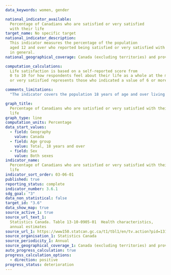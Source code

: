 ```yaml
---
data_keywords: women, gender

national_indicator_available:
  Percentage of Canadians who are satisfied or very satisfied
  with their life
target_name: No specific target
national_indicator_description:
  This indicator measures the percentage of the population
  aged 12 and over who reported being satisfied or very satisfied with their life
  in general.
national_geographical_coverage: Canada (excluding territories) and provinces

computation_calculations:
  Life satisfaction is based on a self-reported score from
  0 to 10 for how respondents feel about their life as a whole at the moment. Satisfied
  or very satisfied represents those who indicated a value of 6 or more out of 10.

comments_limitations:
  "The indicator covers the population 18 years of age and over living in the ten provinces and the three territories. Excluded from the survey's coverage are: persons living on reserves and other Aboriginal settlements in the provinces; full-time members of the Canadian Forces; the institutionalized population, and persons living in the Quebec health regions of Région du Nunavik and Région des Terres-Cries-de-la-Baie-James. Altogether, these exclusions represent less than 3% of the Canadian population aged 18 and over."

graph_title:
  Percentage of Canadians who are satisfied or very satisfied with their
  life
graph_type: line
computation_units: Percentage
data_start_values:
  - field: Geography
    value: Canada
  - field: Age group
    value: Total, 18 years and over
  - field: Sex
    value: Both sexes
indicator_name:
  Percentage of Canadians who are satisfied or very satisfied with their
  life
indicator_sort_order: 03-06-01
published: true
reporting_status: complete
indicator_number: 3.6.1
sdg_goal: "3"
data_non_statistical: false
target_id: "3.6"
data_show_map: true
source_active_1: true
source_url_text_1:
  Statistics Canada. Table 13-10-0905-01  Health characteristics,
  annual estimates
source_url_1: https://www150.statcan.gc.ca/t1/tbl1/en/tv.action?pid=1310090501
source_organisation_1: Statistics Canada
source_periodicity_1: Annual
source_geographical_coverage_1: Canada (excluding territories) and provinces
auto_progress_calculation: true
progress_calculation_options:
  - direction: positive
progress_status: deterioration
---
```

